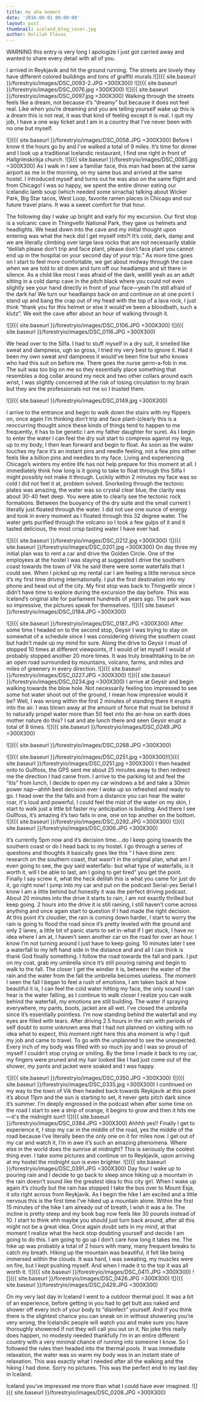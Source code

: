 ```yaml
---
title: my aha moment
date: '2016-08-01 00:00:00'
layout: post
thumbnail: iceland_blog_cover.jpg
author: Delilah Flexas
---
```

WARNING this entry is very long I apologize I just got carried away and wanted to share every detail with all of you. 


I arrived in Reykjavik and hit the ground running. The streets are lovely they have different colored buildings and tons of graffiti murals.![]({{ site.baseurl }}/forestryio/images/DSC_0093-2.JPG =300X300)
![]({{ site.baseurl }}/forestryio/images/DSC_0076.jpg =300X300)
![]({{ site.baseurl }}/forestryio/images/DSC_0097.jpg =300X300)
Walking through the streets feels like a dream, not because it’s “dreamy” but because it does not feel real. Like when you’re dreaming and you are telling yourself wake up this is a dream this is not real, it was that kind of feeling except it is real. I quit my job, I have a one way ticket and I am in a country that I’ve never been with no one but myself. 

![]({{ site.baseurl }}/forestryio/images/DSC_0058.JPG =300X300)
Before I know it the hours go by and I’ve walked a total of 9 miles. It’s time for dinner and I look up a traditional Icelandic restaurant, I find one right in front of Hallgrimskirkja church. 
![]({{ site.baseurl }}/forestryio/images/DSC_0085.jpg =300X300)
As I walk in I see a familiar face, this man had been at the same airport as me in the morning, on my same bus and arrived at the same hostel. I introduced myself and turns out he was also on the same flight and from Chicago! I was so happy, we spent the entire dinner eating our Icelandic lamb soup (which needed some sirracha) talking about Wicker Park, Big Star tacos, West Loop, favorite ramen places in Chicago and our future travel plans. It was a sweet comfort for that hour.


The following day I wake up bright and early for my excursion. Our first stop is a volcanic cave in Thingvellir National Park, they gave us helmets and headlights. We head down into the cave and my initial thought upon entering was what the heck did I get myself into?! It’s cold, dark, damp and we are literally climbing over large lava rocks that are not necessarily stable “delilah please don’t trip and face plant, please don’t face plant  you cannot end up in the hospital on your second day of your trip.” As more time goes on I start to feel more comfortable, we get about midway through the cave when we are told to sit down and turn off our headlamps and sit there in silence. As a child like most I was afraid of the dark, welllll yeah as an adult sitting in a cold damp cave in the pitch black where you could not even slightly see your hand directly in front of your face—yeah I’m still afraid of the dark ha! We turn our headlamps back on and continue on at one point I stand up and bang the crap out of my head with the top of a lava rock, I just think “thank you for this helmet or else it would've been a bloodbath, such a klutz”. We exit the cave after about an hour of walking through it.

![]({{ site.baseurl }}/forestryio/images/DSC_0106.JPG =300X300)
![]({{ site.baseurl }}/forestryio/images/DSC_0116.JPG =300X300)

We head over to the Silfa. I had to stuff myself in a dry suit, it smelled like sweat and dampness, ugh so gross, I tried my very best to ignore it. Had it been my own sweat and dampness it would've been fine but who knows who had this suit on before me. There goes the nurse germ-a-fob in me. The suit was too big on me so they essentially place something that resembles a dog collar around my neck and two other collars around each wrist, I was slightly concerned at the risk of losing circulation to my brain but they are the professionals not me so I trusted them. 

![]({{ site.baseurl }}/forestryio/images/DSC_0149.jpg =300X300)

I arrive to the entrance and begin to walk down the stairs with my flippers on, once again I’m thinking don’t trip and face plant-(clearly this is a reoccurring thought since these kinds of things tend to happen to me frequently, it has to be genetic I am my father daughter for sure). As I begin to enter the water I can feel the dry suit start to compress against my legs, up to my body, I then lean forward and begin to float. As soon as the water touches my face it’s an instant pins and needle feeling, not a few pins either feels like a billion pins and needles to my face. Living and experiencing Chicago’s winters my entire life has not help prepare for this moment at all. I immediately think how long is it going to take to float through this Silfa I might possibly not make it through. Luckily within 2 minutes my face was so cold I did not feel it at, problem solved. Snorkeling through the tectonic plates was amazing, the water was so crystal clear blue, the clarity was about 30-40 feet deep. You were able to clearly see the tectonic rock formations. Between the buoyancy of the dry suite and the small current I literally just floated through the water. I did not use one ounce of energy and took in every moment as I floated through this 32 degree water. The water gets purified through the volcano so I took a few gulps of it and it tasted delicious, the most crisp tasting water I have ever had. 

![]({{ site.baseurl }}/forestryio/images/DSC_0212.jpg =300X300)
![]({{ site.baseurl }}/forestryio/images/DSC_0201.jpg =300X300)
On day three my initial plan was to rent a car and drive the Golden Circle. One of the employees at the hostel I was staying at suggested I drive the southern coast towards the town of Vik he said there were some waterfalls that I could see. When I picked up my rental car I am feeling a little nervous since it’s my first time driving internationally. I put the first destination into my phone and head out of the city. My first stop was back to Thingvellir since I didn’t have time to explore during the excursion the day before. This was Iceland’s original site for parliament hundreds of years ago. The park was so impressive, the pictures speak for themselves. 
![]({{ site.baseurl }}/forestryio/images/DSC_0184.JPG =300X300)

![]({{ site.baseurl }}/forestryio/images/DSC_0187.JPG =300X300)
After some time I headed on to the second stop, Geysir I was trying to stay on somewhat of a schedule since I was considering driving the southern coast but hadn’t made up my mind for sure. Along the drive to Geysir I must of stopped 10 times at different viewpoints, if I would of let myself I would of probably stopped another 20 more times. It was truly breathtaking to be on an open road surrounded by mountains, volcano, farms, and miles and miles of greenery in every direction. 
![]({{ site.baseurl }}/forestryio/images/DSC_0227.JPG =300X300)
![]({{ site.baseurl }}/forestryio/images/DSC_0234.jpg =300X300)
I arrive at Geysir and begin walking towards the blow hole. Not necessarily feeling too impressed to see some hot water shoot out of the ground, I mean how impressive would it be? Well, I was wrong within the first 2 minutes of standing there it erupts into the air. I was blown away at the amount of force that must be behind it to naturally propel water more than 50 feet into the air-how on earth does mother nature do this? I sat and ate lunch there and seen Geysir erupt a total of 8 times. 
![]({{ site.baseurl }}/forestryio/images/DSC_0249.JPG =300X300)

![]({{ site.baseurl }}/forestryio/images/DSC_0268.JPG =300X300)

![]({{ site.baseurl }}/forestryio/images/DSC_0251.jpg =300X300)![]({{ site.baseurl }}/forestryio/images/DSC_0251.jpg =300X300)
I then headed onto to Gullfoss, the GPS sent me about 25 minutes away to then redirect me the direction I had came from. I arrive to the parking lot and feel the “itis” from lunch, I decide to open my car windows a bit and take a 30min power nap—ahhh best decision ever I woke up so refreshed and ready to go. I head over the the falls and from a distance you can hear the water roar, it's loud and powerful, I could feel the mist of the water on my skin, I start to walk just a little bit faster my anticipation is building. And there I see Gullfoss, it’s amazing it’s two falls in one, one on top another on the bottom.
![]({{ site.baseurl }}/forestryio/images/DSC_0292.JPG =300X300) ![]({{ site.baseurl }}/forestryio/images/DSC_0306.JPG =300X300)


It’s currently 5pm now and it’s decision time….do I keep going towards the southern coast or do I head back to my hostel. I go through a series of questions and thoughts it basically goes like this “ I have done zero research on the southern coast, that wasn’t in the original plan, what am I even going to see, the guy said waterfalls- but what type of waterfalls, is it worth it, will I be able to last, am I going to get tired” you get the point. Finally I say screw it, what the heck delilah this is what you came for just do it, go right now! I jump into my car and put on the podcast Serial-yes Serial I know I am a little behind but honestly it was the perfect driving podcast. About 20 minutes into the drive it starts to rain, I am not exactly thrilled but keep going. 2 hours into the drive it is still raining, I still haven’t come across anything and once again start to question if I had made the right decision. At this point it’s cloudier, the rain is coming down harder, I start to worry the rain is going to flood the road since it’s pretty leveled with the ground and only 2 lanes, a little bit of panic starts to set in-what if I get stuck, I have no idea where I am at, I haven’t seen another car on the road for over an hour. I know I’m not turning around I just have to keep going. 10 minutes later I see a waterfall to my left hand side in the distance and and all I can think is thank God finally something. I follow the road towards the fall and park. I put on my coat, grab my umbrella since it’s still pouring raining and begin to walk to the fall. The closer I get the windier it is, between the water of the rain and the water from the fall the umbrella becomes useless. The moment I seen the fall I began to feel a rush of emotions, I am taken back at how beautiful it is, I can feel the cold water hitting my face, the only sound I can hear is the water falling, as I continue to walk closer I realize you can walk behind the waterfall, my emotions are still building. The water if spraying everywhere, my pants, boots, jacket are all wet. I’ve closed the umbrella since it’s essentially pointless. I’m now standing behind the waterfall and my eyes are filled with tears. After driving 2.5 hours in the rain with periods of self doubt to some unknown area that I had not planned on visiting with no idea what to expect, this moment right here this aha moment is why I quit my job and came to travel. To go with the unplanned to see the unexpected. Every inch of my body was filled with so much joy and I was so proud of myself I couldn’t stop crying or smiling. By the time I made it back to my car, my fingers were pruned and my hair looked like I had just come out of the shower, my pants and jacket were soaked and I was happy. 

![]({{ site.baseurl }}/forestryio/images/DSC_0350.JPG =300X300)
![]({{ site.baseurl }}/forestryio/images/DSC_0335.jpg =300X300)
I continued on my way to the town of Vik then headed back towards Reykjavik at this point it’s about 11pm and the sun is starting to set, it never gets pitch dark since it’s summer. I’m deeply engrossed in the podcast when after some time on the road I start to see a strip of orange, it begins to grow and then it hits me—it's the midnight sun!! ![]({{ site.baseurl }}/forestryio/images/DSC_0384.JPG =300X300)
Ahhhh yes!! Finally I get to experience it, I stop my car in the middle of the road, yes the middle of the road because I’ve literally been the only one on it for miles now. I get out of my car and watch it, I’m in awe it’s such an amazing phenomena. Where else in the world does the sunrise at midnight? This is seriously the coolest thing ever. I take some pictures and continue on to Reykjavik, upon arriving at my hostel the midnight sun is even brighter.  ![]({{ site.baseurl }}/forestryio/images/DSC_0391.JPG =300X300)
Day four I wake up to pouring rain and I decide to go back to sleep since hiking up a mountain in the rain doesn’t sound like the greatest idea to this city girl. When I wake up again it’s cloudy but the rain has stopped I take the bus over to Mount Esja, it sits right across from Reykjavik. As I begin the hike I am excited and a little nervous this is the first time I’ve hiked up a mountain alone. Within the first 15 minutes of the hike I am already out of breath, I wish it was a lie. The incline is pretty steep and my book bag now feels like 30 pounds instead of 10. I start to think ehh maybe you should just turn back around, after all this might not be a great idea. Once again doubt sets in my mind, at that moment I realize what the heck stop doubting yourself and decide I am going to do this. I am going to go up I don’t care how long it takes me. The hike up was probably a total of 2 hours with many, many frequent breaks to catch my breath. Hiking up the mountain was beautiful, it felt like being immersed within the clouds. It was hard, I was sweating, my muscles were on fire, but I kept pushing myself. And when I made it to the top it was all worth it. ![]({{ site.baseurl }}/forestryio/images/DSC_0411.JPG =300X300) 
![]({{ site.baseurl }}/forestryio/images/DSC_0426.JPG =300X300) ![]({{ site.baseurl }}/forestryio/images/DSC_0429.JPG =300X300)

On my very last day in Iceland I went to a outdoor thermal pool. It was a bit of an experience, before getting in you had to get butt ass naked and shower off every inch of your body to “disinfect” yourself. And if you think there is the slightest chance you can sneak on in without showering you’re very wrong, the Icelandic people will watch you and make sure you have thoroughly showered if not they will call you out on it. No joke this really does happen, no modesty needed thankfully I’m in an entire different country with a very minimal chance of running into someone I know. So I followed the rules then headed into the thermal pools. It was immediate relaxation, the water was so warm my body was in an instant state of relaxation. This was exactly what I needed after all the walking and the hiking I had done. Sorry no pictures. This was the perfect end to my last day in Iceland. 

Iceland you’ve impressed me more than what I could have ever imagined. 
![]({{ site.baseurl }}/forestryio/images/DSC_0208.JPG =300X300)
